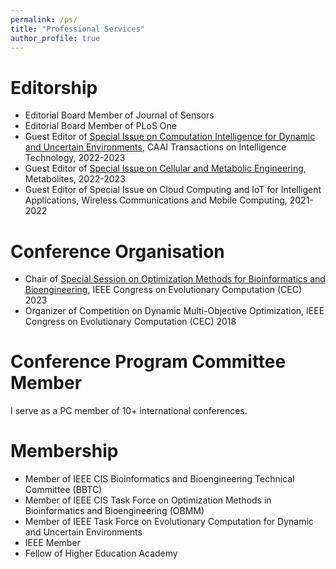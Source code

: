 ```yaml
---
permalink: /ps/
title: "Professional Services"
author_profile: true
---
```


Editorship
======
- Editorial Board Member of Journal of Sensors
- Editorial Board Member of PLoS One
- Guest Editor of [Special Issue on Computation Intelligence for Dynamic and Uncertain Environments](https://ietresearch.onlinelibrary.wiley.com/pb-assets/assets/24682322/Special%20Issues/IET_CIT_CFP_CIDUE-1668524083830.pdf), CAAI Transactions on Intelligence Technology, 2022-2023
- Guest Editor of [Special Issue on Cellular and Metabolic Engineering](https://www.mdpi.com/journal/metabolites/special_issues/Cell_Metab_Eng), Metabolites, 2022-2023
- Guest Editor of Special Issue on Cloud Computing and IoT for Intelligent Applications, Wireless Communications and Mobile Computing, 2021-2022

Conference Organisation
======
* Chair of [Special Session on Optimization Methods for Bioinformatics and  Bioengineering](https://chang88ye.github.io/homepage/events/CEC2023-OMBB/index.html), IEEE Congress on Evolutionary Computation (CEC) 2023
* Organizer of Competition on Dynamic Multi-Objective Optimization,  IEEE Congress on Evolutionary Computation (CEC) 2018

Conference Program Committee Member
======
I serve as a PC member of 10+ international conferences.

Membership
======
* Member of IEEE CIS Bioinformatics and Bioengineering Technical Committee (BBTC)
* Member of IEEE CIS Task Force on Optimization Methods in Bioinformatics and Bioengineering (OBMM)
* Member of IEEE Task Force on Evolutionary Computation for Dynamic and Uncertain Environments
* IEEE Member
* Fellow of Higher Education Academy
